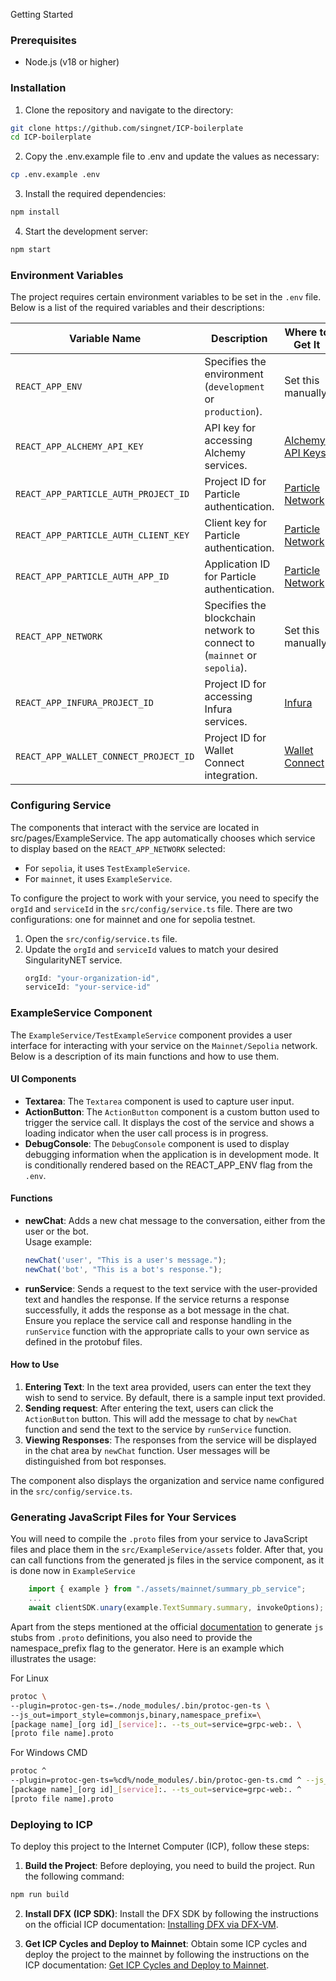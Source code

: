 Getting Started

### Prerequisites

-   Node.js (v18 or higher)

### Installation

1. Clone the repository and navigate to the directory:

```bash
git clone https://github.com/singnet/ICP-boilerplate
cd ICP-boilerplate
```

2. Copy the .env.example file to .env and update the values as necessary:

```bash
cp .env.example .env
```

3. Install the required dependencies:

```bash
npm install
```

4. Start the development server:

```bash
npm start
```

### Environment Variables

The project requires certain environment variables to be set in the `.env` file. Below is a list of the required variables and their descriptions:

| Variable Name                         | Description                                                              | Where to Get It                               |
| ------------------------------------- | ------------------------------------------------------------------------ | --------------------------------------------- |
| `REACT_APP_ENV`                       | Specifies the environment (`development` or `production`).               | Set this manually.                            |
| `REACT_APP_ALCHEMY_API_KEY`           | API key for accessing Alchemy services.                                  | [Alchemy API Keys](https://alchemy.com)       |
| `REACT_APP_PARTICLE_AUTH_PROJECT_ID`  | Project ID for Particle authentication.                                  | [Particle Network](https://particle.network/) |
| `REACT_APP_PARTICLE_AUTH_CLIENT_KEY`  | Client key for Particle authentication.                                  | [Particle Network](https://particle.network/) |
| `REACT_APP_PARTICLE_AUTH_APP_ID`      | Application ID for Particle authentication.                              | [Particle Network](https://particle.network/) |
| `REACT_APP_NETWORK`                   | Specifies the blockchain network to connect to (`mainnet` or `sepolia`). | Set this manually.                            |
| `REACT_APP_INFURA_PROJECT_ID`         | Project ID for accessing Infura services.                                | [Infura](https://infura.io)                   |
| `REACT_APP_WALLET_CONNECT_PROJECT_ID` | Project ID for Wallet Connect integration.                               | [Wallet Connect](https://walletconnect.com/)  |

### Configuring Service

The components that interact with the service are located in src/pages/ExampleService.
The app automatically chooses which service to display based on the `REACT_APP_NETWORK` selected:

-   For `sepolia`, it uses `TestExampleService`.
-   For `mainnet`, it uses `ExampleService`.

To configure the project to work with your service, you need to specify the `orgId` and `serviceId` in the `src/config/service.ts` file. There are two configurations: one for mainnet and one for sepolia testnet.

1. Open the `src/config/service.ts` file.
2. Update the `orgId` and `serviceId` values to match your desired SingularityNET service.
    ```typescript
    orgId: "your-organization-id",
    serviceId: "your-service-id"
    ```

### ExampleService Component

The `ExampleService/TestExampleService` component provides a user interface for interacting with your service on the `Mainnet/Sepolia` network. Below is a description of its main functions and how to use them.

#### UI Components

-   **Textarea**: The `Textarea` component is used to capture user input.
-   **ActionButton**: The `ActionButton` component is a custom button used to trigger the service call. It displays the cost of the service and shows a loading indicator when the user call process is in progress.
-   **DebugConsole**: The `DebugConsole` component is used to display debugging information when the application is in development mode. It is conditionally rendered based on the REACT_APP_ENV flag from the `.env`.

#### Functions

-   **newChat**: Adds a new chat message to the conversation, either from the user or the bot.\
    Usage example:
    ```typescript
    newChat('user', "This is a user's message.");
    newChat('bot', "This is a bot's response.");
    ```
-   **runService**: Sends a request to the text service with the user-provided text and handles the response. If the service returns a response successfully, it adds the response as a bot message in the chat.\
    Ensure you replace the service call and response handling in the `runService` function with the appropriate calls to your own service as defined in the protobuf files.

#### How to Use

1. **Entering Text**: In the text area provided, users can enter the text they wish to send to service. By default, there is a sample input text provided.
2. **Sending request**: After entering the text, users can click the `ActionButton` button. This will add the message to chat by `newChat` function and send the text to the service by `runService` function.
3. **Viewing Responses**: The responses from the service will be displayed in the chat area by `newChat` function. User messages will be distinguished from bot responses.

The component also displays the organization and service name configured in the `src/config/service.ts`.

### Generating JavaScript Files for Your Services

You will need to compile the `.proto` files from your service to JavaScript files and place them in the `src/ExampleService/assets` folder. After that, you can call functions from the generated js files in the service component, as it is done now in `ExampleService`

```typescript
    import { example } from "./assets/mainnet/summary_pb_service";
    ...
    await clientSDK.unary(example.TextSummary.summary, invokeOptions);
```

Apart from the steps mentioned at the official [documentation](https://github.com/improbable-eng/grpc-web/blob/master/client/grpc-web/docs/code-generation.md) to generate `js` stubs from `.proto` definitions, you also need to provide the namespace_prefix flag to the generator. Here is an example which illustrates the usage:

For Linux

```bash
protoc \
--plugin=protoc-gen-ts=./node_modules/.bin/protoc-gen-ts \
--js_out=import_style=commonjs,binary,namespace_prefix=\
[package name]_[org id]_[service]:. --ts_out=service=grpc-web:. \
[proto file name].proto
```

For Windows CMD

```bash
protoc ^
--plugin=protoc-gen-ts=%cd%/node_modules/.bin/protoc-gen-ts.cmd ^ --js_out=import_style=commonjs,binary,namespace_prefix=^
[package name]_[org id]_[service]:. --ts_out=service=grpc-web:. ^
[proto file name].proto
```

### Deploying to ICP

To deploy this project to the Internet Computer (ICP), follow these steps:

1. **Build the Project**: Before deploying, you need to build the project. Run the following command:

```bash
npm run build
```

2. **Install DFX (ICP SDK)**: Install the DFX SDK by following the instructions on the official ICP documentation: [Installing DFX via DFX-VM](https://internetcomputer.org/docs/current/developer-docs/getting-started/install/#installing-dfx-via-dfxvm).

3. **Get ICP Cycles and Deploy to Mainnet**: Obtain some ICP cycles and deploy the project to the mainnet by following the instructions on the ICP documentation: [Get ICP Cycles and Deploy to Mainnet](https://internetcomputer.org/docs/current/developer-docs/getting-started/deploy/mainnet).
